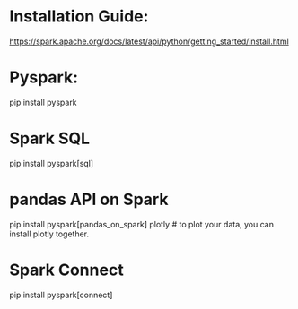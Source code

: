 # Installation Guide:
https://spark.apache.org/docs/latest/api/python/getting_started/install.html

# Pyspark:
pip install pyspark
# Spark SQL
pip install pyspark[sql]
# pandas API on Spark
pip install pyspark[pandas_on_spark] plotly  # to plot your data, you can install plotly together.
# Spark Connect
pip install pyspark[connect]
